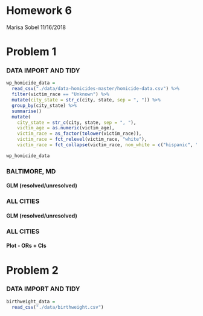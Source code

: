 Homework 6
================
Marisa Sobel
11/16/2018

# Problem 1

### DATA IMPORT AND TIDY

``` r
wp_homicide_data = 
  read_csv("./data/data-homicides-master/homicide-data.csv") %>% 
  filter(victim_race == "Unknown") %>% 
  mutate(city_state = str_c(city, state, sep = ", ")) %>% 
  group_by(city_state) %>% 
  summarise()
  mutate(
    city_state = str_c(city, state, sep = ", "), 
    victim_age = as.numeric(victim_age), 
    victim_race = as_factor(tolower(victim_race)), 
    victim_race = fct_relevel(victim_race, "white"), 
    victim_race = fct_collapse(victim_race, non_white = c("hispanic", "black", "asian", "other", "unknown")))

wp_homicide_data
```

### BALTIMORE, MD

#### GLM (resolved/unresolved)

### ALL CITIES

#### GLM (resolved/unresolved)

### ALL CITIES

#### Plot - ORs + CIs

# Problem 2

### DATA IMPORT AND TIDY

``` r
birthweight_data = 
  read_csv("./data/birthweight.csv")
```
